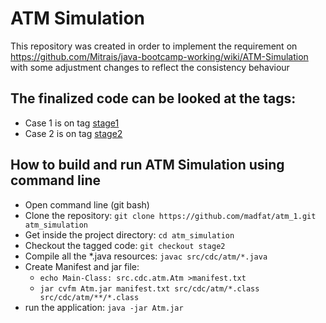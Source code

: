 # ATM Simulation
This repository was created in order to implement the requirement on https://github.com/Mitrais/java-bootcamp-working/wiki/ATM-Simulation with some adjustment changes to reflect the consistency behaviour
## The finalized code can be looked at the tags:
- Case 1 is on tag [stage1](https://github.com/madfat/atm_1/tree/stage1)
- Case 2 is on tag [stage2](https://github.com/madfat/atm_1/tree/stage2)
## How to build and run ATM Simulation using command line
- Open command line (git bash)
- Clone the repository: ```git clone https://github.com/madfat/atm_1.git atm_simulation```
- Get inside the project directory: ```cd atm_simulation```
- Checkout the tagged code: ```git checkout stage2```
- Compile all the *.java resources: ```javac src/cdc/atm/*.java```
- Create Manifest and jar file: 
  - ```echo Main-Class: src.cdc.atm.Atm >manifest.txt```
  - ```jar cvfm Atm.jar manifest.txt src/cdc/atm/*.class src/cdc/atm/**/*.class```
- run the application: ```java -jar Atm.jar```
